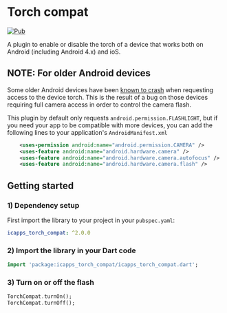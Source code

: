 # Torch compat  
  
[![Pub](https://img.shields.io/pub/v/icapps_torch_compat.svg)](https://pub.dartlang.org/packages/icapps_torch_compat)
  
A plugin to enable or disable the torch of a device that works both on Android (including Android 4.x) and ioS.  

## NOTE: For older Android devices

Some older Android devices have been [known to crash](https://stackoverflow.com/questions/36259930/which-permissions-are-required-for-flashlight) when requesting access to the device torch. This is the result of a bug on those devices requiring full camera access in order to control the camera flash.

This plugin by default only requests `android.permission.FLASHLIGHT`, but if you need your app to be compatible with more devices, you can add the following lines to your application's `AndroidManifest.xml`

```xml
    <uses-permission android:name="android.permission.CAMERA" />
    <uses-feature android:name="android.hardware.camera" />
    <uses-feature android:name="android.hardware.camera.autofocus" />
    <uses-feature android:name="android.hardware.camera.flash" />
```



## Getting started
### 1) Dependency setup
  
First import the library to your project in your `pubspec.yaml`:  

```yaml
icapps_torch_compat: ^2.0.0
```

### 2) Import the library in your Dart code

```dart
import 'package:icapps_torch_compat/icapps_torch_compat.dart';
```  

### 3) Turn on or off the flash  
  
```dart
TorchCompat.turnOn();
TorchCompat.turnOff();  
``` 
